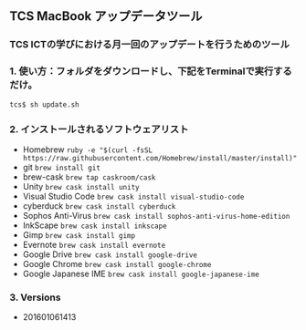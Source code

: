 ## TCS MacBook アップデータツール
### TCS ICTの学びにおける月一回のアップデートを行うためのツール
### 1. 使い方：フォルダをダウンロードし、下記をTerminalで実行するだけ。
```
tcs$ sh update.sh
```

### 2. インストールされるソフトウェアリスト
* Homebrew `ruby -e "$(curl -fsSL https://raw.githubusercontent.com/Homebrew/install/master/install)"`
* git `brew install git`
* brew-cask `brew tap caskroom/cask`
* Unity `brew cask install unity`
* Visual Studio Code `brew cask install visual-studio-code`
* cyberduck `brew cask install cyberduck`
* Sophos Anti-Virus `brew cask install sophos-anti-virus-home-edition`
* InkScape `brew cask install inkscape`
* Gimp `brew cask install gimp`
* Evernote `brew cask install evernote`
* Google Drive `brew cask install google-drive`
* Google Chrome `brew cask install google-chrome`
* Google Japanese IME `brew cask install google-japanese-ime`

### 3. Versions
* 201601061413
